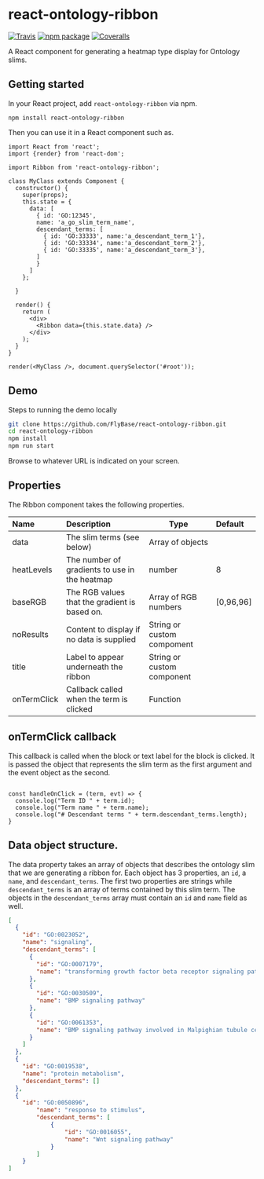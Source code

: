 # react-ontology-ribbon

[![Travis][build-badge]][build]
[![npm package][npm-badge]][npm]
[![Coveralls][coveralls-badge]][coveralls]

A React component for generating a heatmap type display for Ontology slims.

## Getting started

In your React project, add `react-ontology-ribbon` via npm.

`npm install react-ontology-ribbon`

Then you can use it in a React component such as.

```JSX
import React from 'react';
import {render} from 'react-dom';

import Ribbon from 'react-ontology-ribbon';

class MyClass extends Component {
  constructor() {
    super(props);
    this.state = {
      data: [
        { id: 'GO:12345',
        name: 'a_go_slim_term_name',
        descendant_terms: [
          { id: 'GO:33333', name:'a_descendant_term_1'},
          { id: 'GO:33334', name:'a_descendant_term_2'},
          { id: 'GO:33335', name:'a_descendant_term_3'},
        ]
        }
      ] 
    };

  }

  render() {
    return (
      <div>
        <Ribbon data={this.state.data} />
      </div>
    );
  }
}

render(<MyClass />, document.querySelector('#root'));

```

## Demo

Steps to running the demo locally

```bash
git clone https://github.com/FlyBase/react-ontology-ribbon.git
cd react-ontology-ribbon
npm install
npm run start
```
Browse to whatever URL is indicated on your screen.

## Properties

The Ribbon component takes the following properties.


| Name | Description | Type |  Default |
|:-----|:------------|------|:--------|
| data | The slim terms (see below) | Array of objects |  | 
| heatLevels | The number of gradients to use in the heatmap | number | 8 |
| baseRGB | The RGB values that the gradient is based on. | Array of RGB numbers | [0,96,96] |
| noResults | Content to display if no data is supplied | String or custom compoment|  | 
| title | Label to appear underneath the ribbon | String or custom component | |
| onTermClick | Callback called when the term is clicked | Function | |

## onTermClick callback

This callback is called when the block or text label for the block is clicked.
It is passed the object that represents the slim term as the first argument
and the event object as the second.

```JSX

const handleOnClick = (term, evt) => {
  console.log("Term ID " + term.id);
  console.log("Term name " + term.name);
  console.log("# Descendant terms " + term.descendant_terms.length);
}
```

## Data object structure.

The data property takes an array of objects that describes the ontology slim that we are 
generating a ribbon for.  Each object has 3 properties, an `id`, a `name`, and `descendant_terms`.
The first two properties are strings while `descendant_terms` is an array of terms contained by
this slim term.  The objects in the `descendant_terms` array must contain an `id` and `name` field as well.

```JSON
[
  {
    "id": "GO:0023052",
    "name": "signaling",
    "descendant_terms": [
      {
        "id": "GO:0007179",
        "name": "transforming growth factor beta receptor signaling pathway"
      },
      {
        "id": "GO:0030509",
        "name": "BMP signaling pathway"
      },
      {
        "id": "GO:0061353",
        "name": "BMP signaling pathway involved in Malpighian tubule cell chemotaxis"
      }
    ]
  },
  {
    "id": "GO:0019538",
    "name": "protein metabolism",
    "descendant_terms": []
  },
  {
    "id": "GO:0050896",
		"name": "response to stimulus",
		"descendant_terms": [
			{
				"id": "GO:0016055",
				"name": "Wnt signaling pathway"
			}
		]
	}
]
```

[build-badge]: https://img.shields.io/travis/FlyBase/react-ontology-ribbon/master.png?style=flat-square
[build]: https://travis-ci.org/FlyBase/react-ontology-ribbon

[npm-badge]: https://img.shields.io/npm/v/npm-package.png?style=flat-square
[npm]: https://www.npmjs.org/package/react-ontology-ribbon

[coveralls-badge]: https://img.shields.io/coveralls/FlyBase/react-ontology-ribbon/master.png?style=flat-square
[coveralls]: https://coveralls.io/github/FlyBase/react-ontology-ribbon
